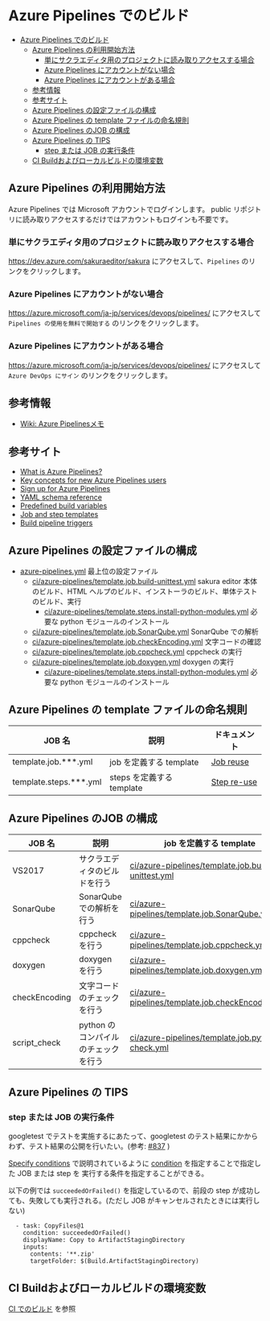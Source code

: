 ﻿# Azure Pipelines でのビルド

<!-- TOC -->

- [Azure Pipelines でのビルド](#azure-pipelines-でのビルド)
  - [Azure Pipelines の利用開始方法](#azure-pipelines-の利用開始方法)
    - [単にサクラエディタ用のプロジェクトに読み取りアクセスする場合](#単にサクラエディタ用のプロジェクトに読み取りアクセスする場合)
    - [Azure Pipelines にアカウントがない場合](#azure-pipelines-にアカウントがない場合)
    - [Azure Pipelines にアカウントがある場合](#azure-pipelines-にアカウントがある場合)
  - [参考情報](#参考情報)
  - [参考サイト](#参考サイト)
  - [Azure Pipelines の設定ファイルの構成](#azure-pipelines-の設定ファイルの構成)
  - [Azure Pipelines の template ファイルの命名規則](#azure-pipelines-の-template-ファイルの命名規則)
  - [Azure Pipelines のJOB の構成](#azure-pipelines-のjob-の構成)
  - [Azure Pipelines の TIPS](#azure-pipelines-の-tips)
    - [step または JOB の実行条件](#step-または-job-の実行条件)
  - [CI Buildおよびローカルビルドの環境変数](#ci-buildおよびローカルビルドの環境変数)

<!-- /TOC -->

## Azure Pipelines の利用開始方法

Azure Pipelines では Microsoft アカウントでログインします。
public リポジトリに読み取りアクセスするだけではアカウントもログインも不要です。

### 単にサクラエディタ用のプロジェクトに読み取りアクセスする場合

https://dev.azure.com/sakuraeditor/sakura にアクセスして、`Pipelines` のリンクをクリックします。

### Azure Pipelines にアカウントがない場合

https://azure.microsoft.com/ja-jp/services/devops/pipelines/ にアクセスして `Pipelines の使用を無料で開始する` のリンクをクリックします。


### Azure Pipelines にアカウントがある場合

https://azure.microsoft.com/ja-jp/services/devops/pipelines/ にアクセスして `Azure DevOps にサイン` のリンクをクリックします。

## 参考情報

- [Wiki: Azure Pipelinesメモ](https://github.com/sakura-editor/sakura/wiki/azure-pipelines%E3%83%A1%E3%83%A2)

## 参考サイト

- [What is Azure Pipelines?](https://docs.microsoft.com/en-us/azure/devops/pipelines/get-started/what-is-azure-pipelines?toc=/azure/devops/pipelines/toc.json&bc=/azure/devops/boards/pipelines/breadcrumb/toc.json&view=azure-devops)
- [Key concepts for new Azure Pipelines users](https://docs.microsoft.com/en-us/azure/devops/pipelines/get-started/key-pipelines-concepts?toc=/azure/devops/pipelines/toc.json&bc=/azure/devops/boards/pipelines/breadcrumb/toc.json&view=azure-devops)
- [Sign up for Azure Pipelines](https://docs.microsoft.com/en-us/azure/devops/pipelines/get-started/what-is-azure-pipelines?toc=/azure/devops/pipelines/toc.json&bc=/azure/devops/boards/pipelines/breadcrumb/toc.json&view=azure-devops)
- [YAML schema reference](https://docs.microsoft.com/en-us/azure/devops/pipelines/yaml-schema?view=azure-devops&tabs=schema)
- [Predefined build variables](https://docs.microsoft.com/en-us/azure/devops/pipelines/build/variables?view=azure-devops&tabs=yaml)
- [Job and step templates](https://docs.microsoft.com/en-us/azure/devops/pipelines/process/templates?view=azure-devops)
- [Build pipeline triggers](https://docs.microsoft.com/en-us/azure/devops/pipelines/build/triggers?view=azure-devops&tabs=yaml)


## Azure Pipelines の設定ファイルの構成

- [azure-pipelines.yml](azure-pipelines.yml) 最上位の設定ファイル
  - [ci/azure-pipelines/template.job.build-unittest.yml](ci/azure-pipelines/template.job.build-unittest.yml) sakura editor 本体のビルド、HTML ヘルプのビルド、インストーラのビルド、単体テストのビルド、実行
    - [ci/azure-pipelines/template.steps.install-python-modules.yml](ci/azure-pipelines/template.steps.install-python-modules.yml) 必要な python モジュールのインストール
  - [ci/azure-pipelines/template.job.SonarQube.yml](ci/azure-pipelines/template.job.SonarQube.yml) SonarQube での解析
  - [ci/azure-pipelines/template.job.checkEncoding.yml](ci/azure-pipelines/template.job.checkEncoding.yml) 文字コードの確認
  - [ci/azure-pipelines/template.job.cppcheck.yml](ci/azure-pipelines/template.job.cppcheck.yml) cppcheck の実行
  - [ci/azure-pipelines/template.job.doxygen.yml](ci/azure-pipelines/template.job.doxygen.yml) doxygen の実行
    - [ci/azure-pipelines/template.steps.install-python-modules.yml](ci/azure-pipelines/template.steps.install-python-modules.yml) 必要な python モジュールのインストール

## Azure Pipelines の template ファイルの命名規則

| JOB 名 | 説明 | ドキュメント |
----|----|----
|template.job.***.yml   | job を定義する template   | [Job reuse](https://docs.microsoft.com/en-us/azure/devops/pipelines/process/templates?view=azure-devops#job-reuse) |
|template.steps.***.yml | steps を定義する template | [Step re-use](https://docs.microsoft.com/en-us/azure/devops/pipelines/process/templates?view=azure-devops#step-re-use) |

## Azure Pipelines のJOB の構成

| JOB 名 | 説明 | job を定義する template |
----|----|----
|VS2017               | サクラエディタのビルドを行う | [ci/azure-pipelines/template.job.build-unittest.yml](ci/azure-pipelines/template.job.build-unittest.yml) |
|SonarQube            | SonarQube での解析を行う     | [ci/azure-pipelines/template.job.SonarQube.yml](ci/azure-pipelines/template.job.SonarQube.yml)           |
|cppcheck             | cppcheck を行う              | [ci/azure-pipelines/template.job.cppcheck.yml](ci/azure-pipelines/template.job.cppcheck.yml)             |
|doxygen              | doxygen  を行う              | [ci/azure-pipelines/template.job.doxygen.yml](ci/azure-pipelines/template.job.doxygen.yml)               |
|checkEncoding        | 文字コードのチェックを行う   | [ci/azure-pipelines/template.job.checkEncoding.yml](ci/azure-pipelines/template.job.checkEncoding.yml)   |
|script_check         | python のコンパイルのチェックを行う   | [ci/azure-pipelines/template.job.python-check.yml](ci/azure-pipelines/template.job.python-check.yml)   |

## Azure Pipelines の TIPS

### step または JOB の実行条件

googletest でテストを実施するにあたって、googletest のテスト結果にかからわず、テスト結果の公開を行いたい。(参考: [#837](https://github.com/sakura-editor/sakura/pull/837) )

[Specify conditions](https://docs.microsoft.com/en-us/azure/devops/pipelines/process/conditions?view=azure-devops&tabs=yaml) で説明されているように
[condition](https://docs.microsoft.com/en-us/azure/devops/pipelines/process/conditions?view=azure-devops&tabs=yaml) を指定することで指定した JOB または step を
実行する条件を指定することができる。

以下の例では `succeededOrFailed()` を指定しているので、前段の step が成功しても、失敗しても実行される。(ただし JOB がキャンセルされたときには実行しない)

```
  - task: CopyFiles@1
    condition: succeededOrFailed()
    displayName: Copy to ArtifactStagingDirectory
    inputs:
      contents: '**.zip'
      targetFolder: $(Build.ArtifactStagingDirectory)
```

## CI Buildおよびローカルビルドの環境変数

[CI でのビルド](ci-build.md) を参照

